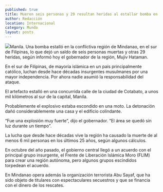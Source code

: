 ```yaml
---
published: true
title: Mueren seis personas y 29 resultan heridas al estallar bomba en Filipinas
author: Redacción
location: Internacional
category: Mundo
layout: posts
---
```



![](http://i.imgur.com/M9IbzN3m.jpg)Manila. Una bomba estalló en la conflictiva región de Mindanao, en el sur de Filipinas, lo que dejó un saldo de seis personas muertas y otras 29 heridas, según informó hoy el gobernador de la región, Mujiv Hataman.

En el sur de Filipinas, de mayoría islámica en un país principalmente católico, luchan desde hace décadas insurgentes musulmanes por una mayor independencia. Por ahora nadie asumió la responsabilidad del ataque.

El artefacto estalló en una concurrida calle de la ciudad de Cotabato, a unos mil kilómetros al sur de la capital, Manila.

Probablemente el explosivo estaba escondido en una moto. La detonación dañó considerablemente una casa y el edificio colindante.

“Fue una explosión muy fuerte”, dijo el gobernador. “El área se quedó sin luz durante un tiempo”.

La lucha que desde hace décadas vive la región ha causado la muerte de al menos 6 mil personas en los últimos 25 años, según algunos cálculos.

En octubre del año pasado, el gobierno central llegó a un acuerdo con el principal grupo insurgente, el Frente de Liberación Islámica Moro (FLIM) para crear una región autónoma, pero algunos grupos escindidos torpedean el acuerdo.

En Mindanao opera además la organización terrorista Abu Sayaf, que ha sido objeto de titulares con espectaculares secuestros y que se financia con el dinero de los rescates.
